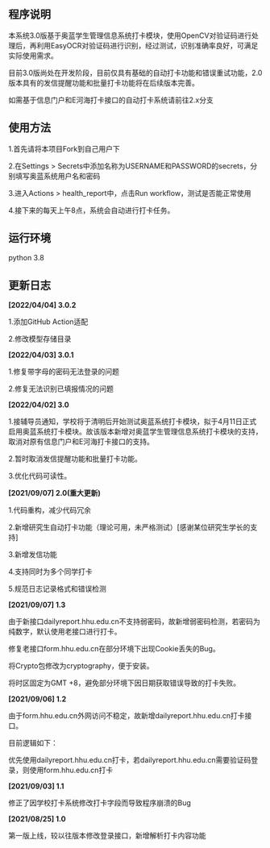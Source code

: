 ## 程序说明

本系统3.0版基于奥蓝学生管理信息系统打卡模块，使用OpenCV对验证码进行处理后，再利用EasyOCR对验证码进行识别，经过测试，识别准确率良好，可满足实际使用需求。

目前3.0版尚处在开发阶段，目前仅具有基础的自动打卡功能和错误重试功能，2.0版本具有的发信提醒功能和批量打卡功能将在后续版本完善。

如需基于信息门户和E河海打卡接口的自动打卡系统请前往2.x分支

## 使用方法
1.首先请将本项目Fork到自己用户下

2.在Settings > Secrets中添加名称为USERNAME和PASSWORD的secrets，分别填写奥蓝系统用户名和密码

3.进入Actions > health_report中，点击Run workflow，测试是否能正常使用

4.接下来的每天上午8点，系统会自动进行打卡任务。

## 运行环境

python 3.8

## 更新日志
**[2022/04/04] 3.0.2**

1.添加GitHub Action适配

2.修改模型存储目录

**[2022/04/03] 3.0.1**

1.修复带字母的密码无法登录的问题

2.修复无法识别已填报情况的问题

**[2022/04/02] 3.0**

1.接辅导员通知，学校将于清明后开始测试奥蓝系统打卡模块，拟于4月11日正式启用奥蓝系统打卡模块。故该版本新增对奥蓝学生管理信息系统打卡模块的支持，取消对原有信息门户和E河海打卡接口的支持。

2.暂时取消发信提醒功能和批量打卡功能。

3.优化代码可读性。

**[2021/09/07] 2.0(重大更新)**

1.代码重构，减少代码冗余

2.新增研究生自动打卡功能（理论可用，未严格测试）[感谢某位研究生学长的支持]

3.新增发信功能

4.支持同时为多个同学打卡

5.规范日志记录格式和错误检测

**[2021/09/07] 1.3**

由于新接口dailyreport.hhu.edu.cn不支持弱密码，故新增弱密码检测，若密码为纯数字，默认使用老接口进行打卡。

修复老接口form.hhu.edu.cn在部分环境下出现Cookie丢失的Bug。

将Crypto包修改为cryptography，便于安装。

将时区固定为GMT +8，避免部分环境下因日期获取错误导致的打卡失败。

**[2021/09/06] 1.2**

由于form.hhu.edu.cn外网访问不稳定，故新增dailyreport.hhu.edu.cn打卡接口。

目前逻辑如下：

优先使用dailyreport.hhu.edu.cn打卡，若dailyreport.hhu.edu.cn需要验证码登录，则使用form.hhu.edu.cn打卡

**[2021/09/03] 1.1**

修正了因学校打卡系统修改打卡字段而导致程序崩溃的Bug

**[2021/08/25] 1.0**

第一版上线，较以往版本修改登录接口，新增解析打卡内容功能
